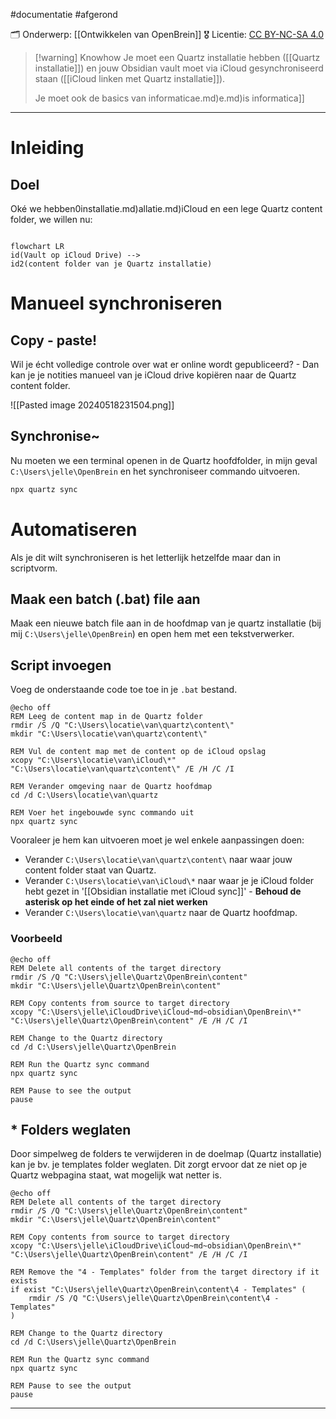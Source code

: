 #documentatie  #afgerond 

🗂️ Onderwerp:  [[Ontwikkelen van OpenBrein]]
🎖️ Licentie: [CC BY-NC-SA 4.0](https://creativecommons.org/licenses/by-nc-sa/4.0/)


>[!warning] Knowhow
>Je moet een Quartz installatie hebben ([[Quartz installatie]]) en jouw Obsidian vault moet via iCloud gesynchroniseerd staan ([[iCloud linken met Quartz installatie]]). 
>
>Je moet ook de basics van informatica[](Quartz%20installatie.md)e.md)e.md)is informatica]]

---
# Inleiding
## Doel
Oké we hebben[](iCloud%20linken%20met%20Quartz%20installatie.md)0installatie.md)allatie.md)iCloud en een lege Quartz content folder, we willen nu:

```mermaid

flowchart LR 
id(Vault op iCloud Drive) --> 
id2(content folder van je Quartz installatie)
```
# Manueel synchroniseren
## Copy - paste!
Wil je écht volledige controle over wat er online wordt gepubliceerd? - Dan kan je je notities manueel van je iCloud drive kopiëren naar de Quartz content folder.

![[Pasted image 20240518231504.png]]
## Synchronise~
Nu moeten we een terminal openen in de Quartz hoofdfolder, in mijn geval `C:\Users\jelle\OpenBrein` en het synchroniseer commando uitvoeren.

``` PowerShell
npx quartz sync 
```

# Automatiseren
Als je dit wilt synchroniseren is het letterlijk hetzelfde maar dan in scriptvorm.

## Maak een batch (.bat) file aan
Maak een nieuwe batch file aan in de hoofdmap van je quartz installatie (bij mij `C:\Users\jelle\OpenBrein`) en open hem met een tekstverwerker.

## Script invoegen
Voeg de onderstaande code toe toe in je `.bat` bestand.

```Batch file
@echo off
REM Leeg de content map in de Quartz folder
rmdir /S /Q "C:\Users\locatie\van\quartz\content\"
mkdir "C:\Users\locatie\van\quartz\content\"

REM Vul de content map met de content op de iCloud opslag
xcopy "C:\Users\locatie\van\iCloud\*" "C:\Users\locatie\van\quartz\content\" /E /H /C /I

REM Verander omgeving naar de Quartz hoofdmap
cd /d C:\Users\locatie\van\quartz

REM Voer het ingebouwde sync commando uit
npx quartz sync

```

Vooraleer je hem kan uitvoeren moet je wel enkele aanpassingen doen:
* Verander `C:\Users\locatie\van\quartz\content\` naar waar jouw content folder staat van Quartz.
* Verander `C:\Users\locatie\van\iCloud\*` naar waar je je iCloud folder hebt gezet in '[[Obsidian installatie met iCloud sync]]' - **Behoud de asterisk op het einde of het zal niet werken**
* Verander `C:\Users\locatie\van\quartz` naar de Quartz hoofdmap.

### Voorbeeld

``` Batch file
@echo off
REM Delete all contents of the target directory
rmdir /S /Q "C:\Users\jelle\Quartz\OpenBrein\content"
mkdir "C:\Users\jelle\Quartz\OpenBrein\content"

REM Copy contents from source to target directory
xcopy "C:\Users\jelle\iCloudDrive\iCloud~md~obsidian\OpenBrein\*" "C:\Users\jelle\Quartz\OpenBrein\content" /E /H /C /I

REM Change to the Quartz directory
cd /d C:\Users\jelle\Quartz\OpenBrein

REM Run the Quartz sync command
npx quartz sync

REM Pause to see the output
pause
```

## * Folders weglaten
Door simpelweg de folders te verwijderen in de doelmap (Quartz installatie) kan je bv. je templates folder weglaten. Dit zorgt ervoor dat ze niet op je Quartz webpagina staat, wat mogelijk wat netter is.

``` Batch file
@echo off
REM Delete all contents of the target directory
rmdir /S /Q "C:\Users\jelle\Quartz\OpenBrein\content"
mkdir "C:\Users\jelle\Quartz\OpenBrein\content"

REM Copy contents from source to target directory
xcopy "C:\Users\jelle\iCloudDrive\iCloud~md~obsidian\OpenBrein\*" "C:\Users\jelle\Quartz\OpenBrein\content" /E /H /C /I

REM Remove the "4 - Templates" folder from the target directory if it exists
if exist "C:\Users\jelle\Quartz\OpenBrein\content\4 - Templates" (
    rmdir /S /Q "C:\Users\jelle\Quartz\OpenBrein\content\4 - Templates"
)

REM Change to the Quartz directory
cd /d C:\Users\jelle\Quartz\OpenBrein

REM Run the Quartz sync command
npx quartz sync

REM Pause to see the output
pause

```

---
